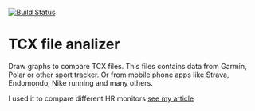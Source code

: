 [![Build Status](https://travis-ci.org/masterandrey/hrcomparison.png)](https://travis-ci.org/masterandrey/hrcomparison)
# TCX file analizer

Draw graphs to compare TCX files.
This files contains data from Garmin, Polar or other sport tracker. 
Or from mobile phone apps like Strava, Endomondo, Nike running and many others.

I used it to compare different HR monitors [see my article](https://masterandrey.com/posts/en/heart_rates_sensor_garmin_vs_coospo_vs_scosche.html)
